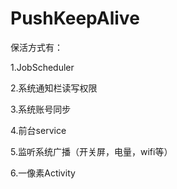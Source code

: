 # PushKeepAlive
保活方式有：

1.JobScheduler

2.系统通知栏读写权限

3.系统账号同步

4.前台service

5.监听系统广播（开关屏，电量，wifi等）

6.一像素Activity
